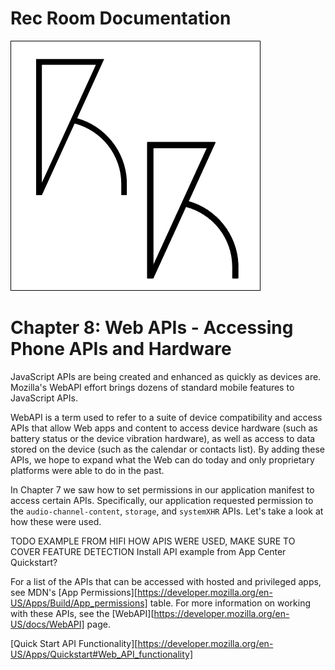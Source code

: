 # Rec Room Documentation

![Rec Room logo](images/recroom-logo.jpg?raw=true)


# Chapter 8: Web APIs - Accessing Phone APIs and Hardware

JavaScript APIs are being created and enhanced as quickly as devices are. Mozilla's WebAPI effort brings dozens of standard mobile features to JavaScript APIs.

WebAPI is a term used to refer to a suite of device compatibility and access APIs that allow Web apps and content to access device hardware (such as battery status or the device vibration hardware), as well as access to data stored on the device (such as the calendar or contacts list). By adding these APIs, we hope to expand what the Web can do today and only proprietary platforms were able to do in the past.

In Chapter 7 we saw how to set permissions in our application manifest to access certain APIs.  Specifically, our application requested permission to the `audio-channel-content`, `storage`, and `systemXHR` APIs. Let's take a look at how these were used.

TODO EXAMPLE FROM HIFI HOW APIS WERE USED, MAKE SURE TO COVER FEATURE DETECTION
Install API example from App Center Quickstart?



For a list of the APIs that can be accessed with hosted and privileged apps, see MDN's [App Permissions][https://developer.mozilla.org/en-US/Apps/Build/App_permissions] table.  For more information on working with these APIs, see the [WebAPI][https://developer.mozilla.org/en-US/docs/WebAPI] page.


[Quick Start API Functionality][https://developer.mozilla.org/en-US/Apps/Quickstart#Web_API_functionality]